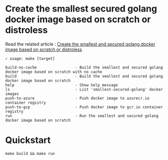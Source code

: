 # Create the smallest secured golang docker image based on scratch or distroless

Read the related article : [Create the smallest and secured golang docker image based on scratch or distroless](https://medium.com/@chemidy/create-the-smallest-and-secured-golang-docker-image-based-on-scratch-4752223b7324)

```
✓ usage: make [target]

build-no-cache                 - Build the smallest and secured golang docker image based on scratch with no cache
build                          - Build the smallest and secured golang docker image based on scratch
help                           - Show help message
ls                             - List 'smallest-secured-golang' docker images
push-to-azure                  - Push docker image to azurecr.io container registry
push-to-gcp                    - Push docker image to gcr.io container registry
run                            - Run the smallest and secured golang docker image based on scratch
```

# Quickstart 

```
make build && make run
```
